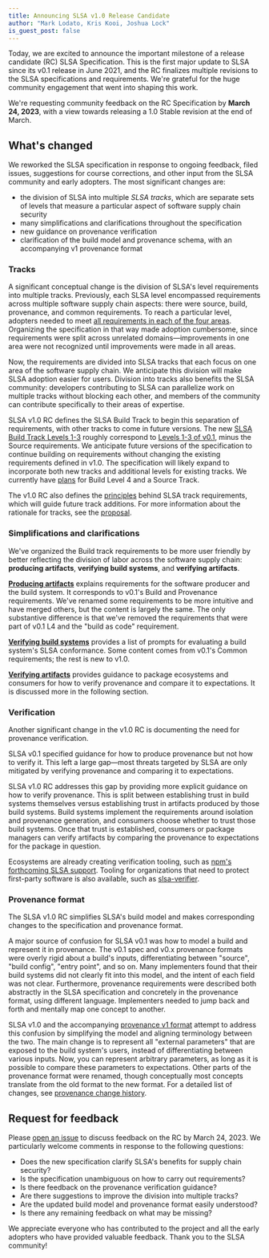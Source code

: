 ```yaml
---
title: Announcing SLSA v1.0 Release Candidate  
author: "Mark Lodato, Kris Kooi, Joshua Lock"
is_guest_post: false
---
```


Today, we are excited to announce the important milestone of a release candidate
(RC) SLSA Specification. This is the first major update to SLSA since its v0.1
release in June 2021, and the RC finalizes multiple revisions to the SLSA
specifications and requirements. We're grateful for the huge community
engagement that went into shaping this work.

We're requesting community feedback on the RC Specification by **March 24,
2023**, with a view towards releasing a 1.0 Stable revision at the end of
March.

## What's changed

We reworked the SLSA specification in response to ongoing feedback, filed
issues, suggestions for course corrections, and other input from the SLSA
community and early adopters. The most significant changes are:

-   the division of SLSA into multiple _SLSA tracks_, which are separate
    sets of levels that measure a particular aspect of software supply chain
    security
-   many simplifications and clarifications throughout the specification
-   new guidance on provenance verification
-   clarification of the build model and provenance schema, with an
   accompanying v1 provenance format

### Tracks

A significant conceptual change is the division of SLSA's level requirements
into multiple tracks. Previously, each SLSA level encompassed requirements
across multiple software supply chain aspects: there were source, build,
provenance, and common requirements. To reach a particular level, adopters
needed to meet
[all requirements in each of the four areas](/spec/v0.1-rc/requirements).
Organizing the specification in that way made adoption cumbersome, since
requirements were split across unrelated domains—improvements in one area were
not recognized until improvements were made in all areas.

Now, the requirements are divided into SLSA tracks that each focus on one area
of the software supply chain. We anticipate this division will make SLSA
adoption easier for users. Division into tracks also benefits the SLSA
community: developers contributing to SLSA can parallelize work on multiple
tracks without blocking each other, and members of the community can contribute
specifically to their areas of expertise.  

SLSA v1.0 RC defines the SLSA Build Track to begin this separation of
requirements, with other tracks to come in future versions. The new [SLSA Build
Track Levels 1-3](/spec/v1.0-rc/levels#build-track) roughly
correspond to
[Levels 1-3 of v0.1](/spec/v0.1-rc/requirements#build-requirements),
minus the Source requirements. We anticipate future versions of the
specification to continue building on requirements without changing the existing
requirements defined in v1.0. The specification will likely expand to
incorporate both new tracks and additional levels for existing tracks. We
currently have [plans](/spec/v1.0-rc/future-directions) for Build
Level 4 and a Source Track.

The v1.0 RC also defines the [principles](/spec/v1.0-rc/principles)
behind SLSA track requirements, which will guide future track additions. For
more information about the rationale for tracks, see the
[proposal](https://github.com/slsa-framework/slsa-proposals/blob/main/0003/README.md).

### Simplifications and clarifications

We've organized the Build track requirements to be more user friendly by better
reflecting the division of labor across the software supply chain: **producing
artifacts**, **verifying build systems**, and **verifying artifacts**.

**[Producing artifacts](/spec/v1.0-rc/requirements)** explains
requirements for the software producer and the build system. It corresponds to
v0.1's Build and Provenance requirements. We've renamed some requirements to be
more intuitive and have merged others, but the content is largely the same. The
only substantive difference is that we've removed the requirements that were
part of v0.1 L4 and the "build as code" requirement.

**[Verifying build systems](/spec/v1.0-rc/verifying-systems)**
provides a list of prompts for evaluating a build system's SLSA conformance.
Some content comes from v0.1's Common requirements; the rest is new to v1.0.

**[Verifying artifacts](/spec/v1.0-rc/verifying-artifacts)**
provides guidance to package ecosystems and consumers for how to verify
provenance and compare it to expectations. It is discussed more in the following
section.

### Verification

Another significant change in the v1.0 RC is documenting the need for provenance
verification.

SLSA v0.1 specified guidance for how to produce provenance but not how to verify
it. This left a large gap—most threats targeted by SLSA are only mitigated by
verifying provenance and comparing it to expectations.

SLSA v1.0 RC addresses this gap by providing more explicit guidance on how to
verify provenance. This is split between establishing trust in build systems
themselves versus establishing trust in artifacts produced by those build
systems. Build systems implement the requirements around isolation and
provenance generation, and consumers choose whether to trust those build
systems. Once that trust is established, consumers or package managers can
verify artifacts by comparing the provenance to expectations for the package in
question.

Ecosystems are already creating verification tooling, such as [npm's forthcoming
SLSA support](https://github.com/github/roadmap/issues/612). Tooling for
organizations that need to protect first-party software is also available, such
as [slsa-verifier](https://github.com/slsa-framework/slsa-verifier).

### Provenance format

The SLSA v1.0 RC simplifies SLSA's build model and makes corresponding changes
to the specification and provenance format.

A major source of confusion for SLSA v0.1 was how to model a build and represent
it in provenance. The v0.1 spec and v0.x provenance formats were overly rigid
about a build's inputs, differentiating between "source", "build config", "entry
point", and so on. Many implementers found that their build systems did not
clearly fit into this model, and the intent of each field was not clear.
Furthermore, provenance requirements were described both abstractly in the SLSA
specification and concretely in the provenance format, using different language.
Implementers needed to jump back and forth and mentally map one concept to
another.

SLSA v1.0 and the accompanying [provenance v1
format](/provenance/v1) attempt to address this confusion by
simplifying the model and aligning terminology between the two. The main change
is to represent all "external parameters" that are exposed to the build system's
users, instead of differentiating between various inputs. Now, you can represent
arbitrary parameters, as long as it is possible to compare these parameters to
expectations. Other parts of the provenance format were renamed, though
conceptually most concepts translate from the old format to the new format. For
a detailed list of changes, see [provenance change
history](/provenance/v1#change-history).

## Request for feedback

Please [open an issue](https://github.com/slsa-framework/slsa/issues) to discuss
feedback on the RC by March 24, 2023. We particularly welcome comments in
response to the following questions:

-   Does the new specification clarify SLSA's benefits for supply chain
    security?
-   Is the specification unambiguous on how to carry out requirements?
-   Is there feedback on the provenance verification guidance?
-   Are there suggestions to improve the division into multiple tracks?
-   Are the updated build model and provenance format easily understood?
-   Is there any remaining feedback on what may be missing?

We appreciate everyone who has contributed to the project and all the early
adopters who have provided valuable feedback. Thank you to the SLSA community!

